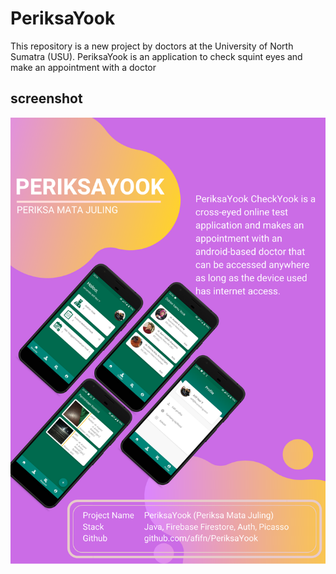 # PeriksaYook
This repository is a new project by doctors at the University of North Sumatra (USU). PeriksaYook is an application to check squint eyes and make an appointment with a doctor

## screenshot
![alt text](https://github.com/afifn/PeriksaYook/blob/master/screenshot/CV.%20Afif%20Nor%20Yusuf.png?raw=true)

